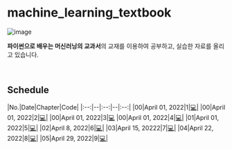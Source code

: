 # machine_learning_textbook

![image](https://user-images.githubusercontent.com/84028683/160369165-8dcb4545-768a-44e1-b8ce-ecb86887491c.png)

**파이썬으로 배우는 머신러닝의 교과서**의 교재를 이용하여 공부하고, 실습한 자료를 올리고 있습니다.

<br/>

## Schedule

|No.|Date|Chapter|Code|
|:--:|--|:--:|--|:--:|
|00|April 01, 2022|1|[💻]()|
|00|April 01, 2022|2|[💻]()|
|00|April 01, 2022|3|[💻](https://github.com/cha-suyeon/machine_learning_textbook/blob/master/ch3_graph.ipynb)
|00|April 01, 2022|4|[💻]()|
|01|April 01, 2022|5|[💻](https://github.com/cha-suyeon/machine_learning_textbook/blob/master/ch5_Regression.ipynb)|
|02|April 8, 2022|6|[💻](https://github.com/cha-suyeon/machine_learning_textbook/blob/master/ch6_classification.ipynb)|
|03|April 15, 20222|7|[💻](https://github.com/cha-suyeon/machine_learning_textbook/blob/master/ch7_DNN.ipynb)|
|04|April 22, 2022|8|[💻](https://github.com/cha-suyeon/machine_learning_textbook/blob/master/ch8_MNIST_database_with_CNN.ipynb)|
|05|April 29, 2022|9|[💻]()|
